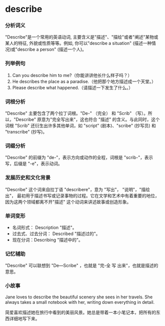 # describe

### 分析词义

  

"Describe"是一个常用的英语动词, 主要含义是"描述"、"描绘"或者"阐述"某物或某人的特征, 外貌或性质等等。例如, 你可以"describe a situation" (描述一种情况)或"describe a person" (描述一个人)。

  

### 列举例句

  

1.  Can you describe him to me?（你能讲讲他长什么样子吗？）
2.  He describes the place as a paradise.（他把那个地方描述成一个天堂。）
3.  Please describe what happened.（请描述一下发生了什么。）

  

### 词根分析

  

"Describe" 主要包含了两个拉丁词根。"De-" （完全） 和 "Scrib" （写）。所以，"Describe" 原意为"完全写出来"，这也符合 "描述" 的含义。与此同时，这个词根 "Scrib" 还衍生出许多其他单词，如 "script" (剧本)、"scribe" (抄写员) 和 "transcribe" (抄写)。

  

### 词缀分析

  

"Describe" 的前缀为 "de-"，表示方向或动作的全程，词根是 "scrib-"，表示写，后缀是 "-e"，表示动词。

  

### 发展历史和文化背景

  

"Describe" 这个词来自拉丁语 "describere"，意为 "写出"， "说明"，"描绘出"， 最初用于描述书写或记录事物的过程。它在文学和艺术中有着重要的地位，因为这两个领域都离不开"描述" 这个动词来讲述故事或创造形象。

  

### 单词变形

  

*   名词形式： Description "描述"。
*   过去式、过去分词： Described "描述过的"。
*   现在分词：Describing "描述中的"。

  

### 记忆辅助

  

"Describe" 可以联想到 "De—Scribe" ，也就是 "完-全 写 出来"，也就是描述的意思。

  

### 小故事

  

Jane loves to describe the beautiful scenery she sees in her travels. She always takes a small notebook with her, writing down everything in detail.

  

简爱喜欢描述她在旅行中看到的美丽风景。她总是带着一本小笔记本，把所有的东西详细地写下来。
